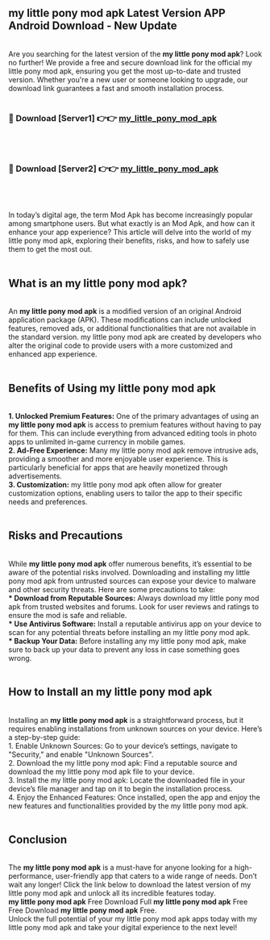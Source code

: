 ## my little pony mod apk Latest Version APP Android Download - New Update
<br>
Are you searching for the latest version of the <strong>my little pony mod apk</strong>? Look no further! We provide a free and secure download link for the official my little pony mod apk, ensuring you get the most up-to-date and trusted version. Whether you're a new user or someone looking to upgrade, our download link guarantees a fast and smooth installation process.
<br>
<br>
<h3>🔴 Download [Server1] 👉👉 <a href="https://modyolo.store/my+little+pony+mod+apk">my_little_pony_mod_apk</a></h3><br>
<br>
<h3>🔴 Download [Server2] 👉👉 <a href="https://modyolo.store/my+little+pony+mod+apk">my_little_pony_mod_apk</a></h3><br>
<br>
<br>
In today’s digital age, the term Mod Apk has become increasingly popular among smartphone users. But what exactly is an Mod Apk, and how can it enhance your app experience? This article will delve into the world of my little pony mod apk, exploring their benefits, risks, and how to safely use them to get the most out.
<br>
<br>
<h2>What is an my little pony mod apk?</h2>
<br>
An <strong>my little pony mod apk</strong> is a modified version of an original Android application package (APK). These modifications can include unlocked features, removed ads, or additional functionalities that are not available in the standard version. my little pony mod apk are created by developers who alter the original code to provide users with a more customized and enhanced app experience.
<br>
<br>
<h2>Benefits of Using my little pony mod apk</h2>
<br>
<strong> 1. Unlocked Premium Features:</strong> One of the primary advantages of using an <strong>my little pony mod apk</strong> is access to premium features without having to pay for them. This can include everything from advanced editing tools in photo apps to unlimited in-game currency in mobile games.
<br>
<strong> 2. Ad-Free Experience:</strong> Many my little pony mod apk remove intrusive ads, providing a smoother and more enjoyable user experience. This is particularly beneficial for apps that are heavily monetized through advertisements.
<br>
<strong> 3. Customization:</strong> my little pony mod apk often allow for greater customization options, enabling users to tailor the app to their specific needs and preferences.
<br>
<br>
<h2>Risks and Precautions</h2>
<br>
While <strong>my little pony mod apk</strong> offer numerous benefits, it’s essential to be aware of the potential risks involved. Downloading and installing my little pony mod apk from untrusted sources can expose your device to malware and other security threats. Here are some precautions to take:
<br>
<strong> * Download from Reputable Sources:</strong> Always download my little pony mod apk from trusted websites and forums. Look for user reviews and ratings to ensure the mod is safe and reliable.
<br>
<strong> * Use Antivirus Software:</strong> Install a reputable antivirus app on your device to scan for any potential threats before installing an my little pony mod apk.
<br>
<strong> * Backup Your Data:</strong> Before installing any my little pony mod apk, make sure to back up your data to prevent any loss in case something goes wrong.
<br>
<br>
<h2>How to Install an my little pony mod apk</h2>
<br>
Installing an <strong>my little pony mod apk</strong> is a straightforward process, but it requires enabling installations from unknown sources on your device. Here’s a step-by-step guide:
<br>
 1. Enable Unknown Sources: Go to your device’s settings, navigate to "Security," and enable "Unknown Sources".
<br>
 2. Download the my little pony mod apk: Find a reputable source and download the my little pony mod apk file to your device.
<br>
 3. Install the my little pony mod apk: Locate the downloaded file in your device’s file manager and tap on it to begin the installation process.
<br>
 4. Enjoy the Enhanced Features: Once installed, open the app and enjoy the new features and functionalities provided by the my little pony mod apk.
<br>
<br>
<h2><strong>Conclusion</strong></h2>
<br>
The <strong>my little pony mod apk</strong> is a must-have for anyone looking for a high-performance, user-friendly app that caters to a wide range of needs. Don’t wait any longer! Click the link below to download the latest version of my little pony mod apk and unlock all its incredible features today.
<br>
<strong>my little pony mod apk</strong> Free Download Full <strong>my little pony mod apk</strong> Free Free Download <strong>my little pony mod apk</strong> Free.
<br>
Unlock the full potential of your my little pony mod apk apps today with my little pony mod apk and take your digital experience to the next level!